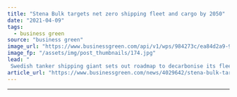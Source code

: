 ```yaml
---
title: "Stena Bulk targets net zero shipping fleet and cargo by 2050"
date: "2021-04-09"
tags: 
  - business green
source: "business green"
image_url: "https://www.businessgreen.com/api/v1/wps/984273c/ea84d2a9-94bc-429e-8b76-51619752ba91/1/Stena-Bulk-jun-22-185x114.jpg"
image_fp: "/assets/img/post_thumbnails/174.jpg"
lead: "
 Swedish tanker shipping giant sets out roadmap to decarbonise its fleet, as it steps up focus on zero emissions technologies and carbon neutral fuels ..."
article_url: "https://www.businessgreen.com/news/4029642/stena-bulk-targets-net-zero-shipping-fleet-cargo-2050"
---
```


---
